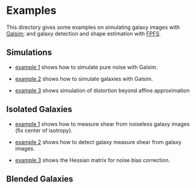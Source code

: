 # Examples

This directory gives some examples on simulating galaxy images with
[Galsim](https://github.com/GalSim-developers/GalSim); and galaxy detection and
shape estimation with [FPFS](https://github.com/mr-superonion/FPFS).

## Simulations
+ [example 1](./simulation_noise_image.ipynb) shows how to simulate pure noise
  with Galsim.

+ [example 2](./simulation_galaxy_basic.ipynb) shows how to simulate galaxies
  with Galsim.

+ [example 3](./simulation_beyond_affine.ipynb) shows simulation of
  distortion beyond affine approximation

## Isolated Galaxies

+ [example 1](./isolated_measure_shear.ipynb) shows how to measure shear from
  noiseless galaxy images (fix center of isotropy).

+ [example 2](./isolated_detect_and_measure.ipynb) shows how to detect galaxy
  measure shear from galaxy images.

+ [example 3](./noise_bias_Hessian.ipynb) shows the Hessian matrix for
  noise bias correction.

## Blended Galaxies
